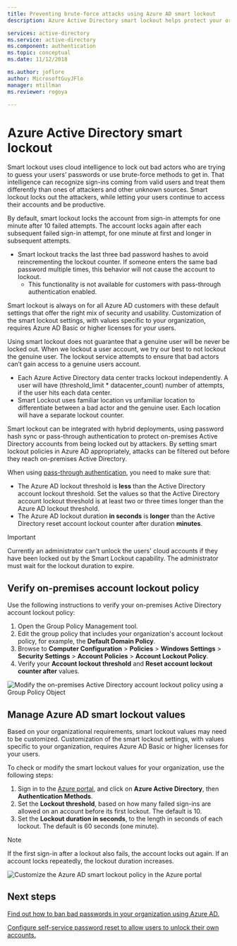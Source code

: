 ```yaml
---
title: Preventing brute-force attacks using Azure AD smart lockout
description: Azure Active Directory smart lockout helps protect your organization from brute-force attacks trying to guess passwords

services: active-directory
ms.service: active-directory
ms.component: authentication
ms.topic: conceptual
ms.date: 11/12/2018

ms.author: joflore
author: MicrosoftGuyJFlo
manager: mtillman
ms.reviewer: rogoya

---
```

# Azure Active Directory smart lockout

Smart lockout uses cloud intelligence to lock out bad actors who are trying to guess your users’ passwords or use brute-force methods to get in. That intelligence can recognize sign-ins coming from valid users and treat them differently than ones of attackers and other unknown sources. Smart lockout locks out the attackers, while letting your users continue to access their accounts and be productive.

By default, smart lockout locks the account from sign-in attempts for one minute after 10 failed attempts. The account locks again after each subsequent failed sign-in attempt, for one minute at first and longer in subsequent attempts.

* Smart lockout tracks the last three bad password hashes to avoid reincrementing the lockout counter. If someone enters the same bad password multiple times, this behavior will not cause the account to lockout.
   * This functionality is not available for customers with pass-through authentication enabled.

Smart lockout is always on for all Azure AD customers with these default settings that offer the right mix of security and usability. Customization of the smart lockout settings, with values specific to your organization, requires Azure AD Basic or higher licenses for your users.

Using smart lockout does not guarantee that a genuine user will be never be locked out. When we lockout a user account, we try our best to not lockout the genuine user. The lockout service attempts to ensure that bad actors can’t gain access to a genuine users account.  

* Each Azure Active Directory data center tracks lockout independently. A user will have (threshold_limit * datacenter_count) number of attempts, if the user hits each data center.
* Smart Lockout uses familiar location vs unfamiliar location to differentiate between a bad actor and the genuine user. Each location will have a separate lockout counter.

Smart lockout can be integrated with hybrid deployments, using password hash sync or pass-through authentication to protect on-premises Active Directory accounts from being locked out by attackers. By setting smart lockout policies in Azure AD appropriately, attacks can be filtered out before they reach on-premises Active Directory.

When using [pass-through authentication](../hybrid/how-to-connect-pta.md), you need to make sure that:

   * The Azure AD lockout threshold is **less** than the Active Directory account lockout threshold. Set the values so that the Active Directory account lockout threshold is at least two or three times longer than the Azure AD lockout threshold. 
   * The Azure AD lockout duration **in seconds** is **longer** than the Active Directory reset account lockout counter after duration **minutes**.

> [!IMPORTANT]
> Currently an administrator can't unlock the users' cloud accounts if they have been locked out by the Smart Lockout capability. The administrator must wait for the lockout duration to expire.

## Verify on-premises account lockout policy

Use the following instructions to verify your on-premises Active Directory account lockout policy:

1. Open the Group Policy Management tool.
2. Edit the group policy that includes your organization's account lockout policy, for example, the **Default Domain Policy**.
3. Browse to **Computer Configuration** > **Policies** > **Windows Settings** > **Security Settings** > **Account Policies** > **Account Lockout Policy**.
4. Verify your **Account lockout threshold** and **Reset account lockout counter after** values.

![Modify the on-premises Active Directory account lockout policy using a Group Policy Object](./media/howto-password-smart-lockout/active-directory-on-premises-account-lockout-policy.png)

## Manage Azure AD smart lockout values

Based on your organizational requirements, smart lockout values may need to be customized. Customization of the smart lockout settings, with values specific to your organization, requires Azure AD Basic or higher licenses for your users.

To check or modify the smart lockout values for your organization, use the following steps:

1. Sign in to the [Azure portal](https://portal.azure.com), and click on **Azure Active Directory**, then  **Authentication Methods**.
1. Set the **Lockout threshold**, based on how many failed sign-ins are allowed on an account before its first lockout. The default is 10.
1. Set the **Lockout duration in seconds**, to the length in seconds of each lockout. The default is 60 seconds (one minute).

> [!NOTE]
> If the first sign-in after a lockout also fails, the account locks out again. If an account locks repeatedly, the lockout duration increases.

![Customize the Azure AD smart lockout policy in the Azure portal](./media/howto-password-smart-lockout/azure-active-directory-custom-smart-lockout-policy.png)
## Next steps

[Find out how to ban bad passwords in your organization using Azure AD.](howto-password-ban-bad.md)

[Configure self-service password reset to allow users to unlock their own accounts.](quickstart-sspr.md)